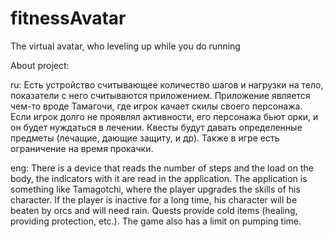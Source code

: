 # fitnessAvatar
The virtual avatar, who leveling up while you do running

About project:

  ru:
     Есть устройство считывающее количество шагов и нагрузки на тело, показатели с него считываются приложением.
   Приложение является чем-то вроде Тамагочи, где игрок качает скилы своего персонажа. 
   Если игрок долго не проявлял активности, его персонажа бьют орки, и он будет нуждаться в лечении. 
   Квесты будут давать определенные предметы (лечащие, дающие защиту, и др).
   Также в игре есть ограничение на время прокачки.
   
  eng:
      There is a device that reads the number of steps and the load on the body, the indicators with it are read in the application.
   The application is something like Tamagotchi, where the player upgrades the skills of his character.
   If the player is inactive for a long time, his character will be beaten by orcs and will need rain.
   Quests provide cold items (healing, providing protection, etc.).
   The game also has a limit on pumping time.
